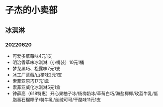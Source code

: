 # 子杰的小卖部

## 冰淇淋

### 20220620
- 可爱多草莓味4元1支
- 明治香草味冰淇淋（小桶装）10元1桶
- 梦龙黑巧、松露味7元1支
- 冰工厂蓝莓/山楂味2元1支
- 索菲亚原巧17元1盒
- 索菲亚威化冰淇淋5元1盒
- 钟薛高（618特惠）开心果柚子冰/杨梅奶冰/草莓白巧/海盐椰椰/玫荔牛乳/低脂番石榴椰子/特牛乳/丝绒可可/干酪味11元1支

<!-- 

### 20220607
- 可爱多草莓味4元1支
- 明治香草味冰淇淋（小桶装）10元1桶
- 梦龙巴旦木、黑巧、松露味7元1支
- 巧乐兹3元1支
- 冰工厂蜜桃/蓝莓/山楂味2元1支
- 索菲亚原巧17元1盒
- 明治火炬牛奶/草莓味10元1个

### 20220530
- 明治香草味雪糕3元1支
- 明治芝芝西柚芝芝葡萄味雪糕3元1支
- 明治抹茶味雪糕4元1支
- 明治香草味冰淇淋（小桶装）10元1桶
- 雀巢摩爵冰棒10元1支
- 可爱多草莓味4元1支

-->
